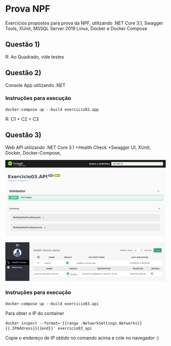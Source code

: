 Prova NPF
============
Exercícios propostos para prova da NPF, utilizando .NET Core 3.1, Swagger Tools, XUnit, MSSQL Server 2019 Linux, Docker e Docker Compose 

## Questão 1)

R: Ao Quadrado, vide testes

## Questão 2)

Console App utilizando .NET 

### Instruções para execução

```
docker-compose up --build exercicio02.app
```

R: C1 + C2 + C3

## Questão 3)

Web API utilizando .NET Core 3.1 +Health Check +Swagger UI, XUnit, Docker, Docker-Compose,
 
<p align="center">
<img src="./assets/questao3_api_doc.png" alt="Swagger UI" width="738">
</p>

<p align="center">
 <img src="./assets/questao3_api_healthcheck_ui.png" alt="Health Check UI">
</p>

### Instruções para execução

```
docker-compose up --build exercicio03.api
```

Para obter o IP do container

```
docker inspect --format='{{range .NetworkSettings.Networks}}{{.IPAddress}}{{end}}' exercicio03_api
```

Copie o endereço de IP obtido no comando acima e cole no navegador :)